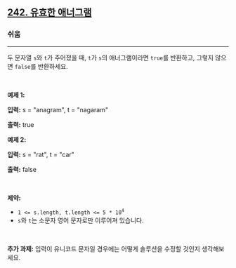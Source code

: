 <h2><a href="https://leetcode.com/problems/valid-anagram">242. 유효한 애너그램</a></h2><h3>쉬움</h3><hr><p>두 문자열 <code>s</code>와 <code>t</code>가 주어졌을 때, <code>t</code>가 <code>s</code>의 <span data-keyword="anagram">애너그램</span>이라면 <code>true</code>를 반환하고, 그렇지 않으면 <code>false</code>를 반환하세요.</p>

<p>&nbsp;</p>
<p><strong class="example">예제 1:</strong></p>

<div class="example-block">
<p><strong>입력:</strong> <span class="example-io">s = &quot;anagram&quot;, t = &quot;nagaram&quot;</span></p>

<p><strong>출력:</strong> <span class="example-io">true</span></p>
</div>

<p><strong class="example">예제 2:</strong></p>

<div class="example-block">
<p><strong>입력:</strong> <span class="example-io">s = &quot;rat&quot;, t = &quot;car&quot;</span></p>

<p><strong>출력:</strong> <span class="example-io">false</span></p>
</div>

<p>&nbsp;</p>
<p><strong>제약:</strong></p>

<ul>
	<li><code>1 &lt;= s.length, t.length &lt;= 5 * 10<sup>4</sup></code></li>
	<li><code>s</code>와 <code>t</code>는 소문자 영어 문자로만 이루어져 있습니다.</li>
</ul>

<p>&nbsp;</p>
<p><strong>추가 과제:</strong> 입력이 유니코드 문자일 경우에는 어떻게 솔루션을 수정할 것인지 생각해보세요.</p>